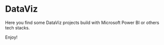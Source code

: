 # DataViz
Here you find some DataViz projects build with Microsoft Power BI or others tech stacks.

Enjoy!
